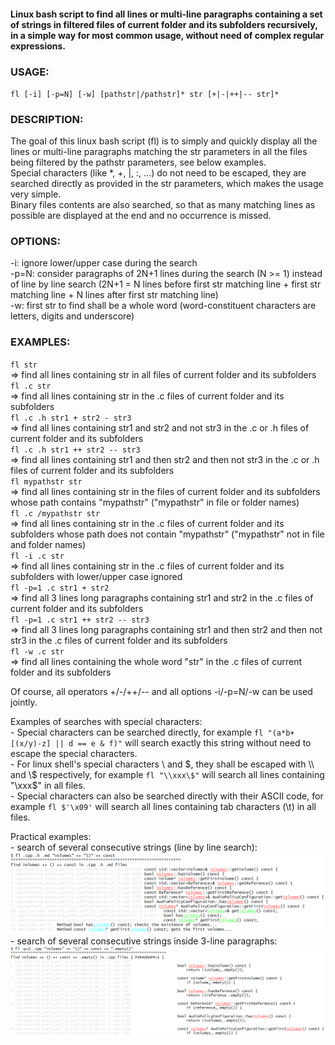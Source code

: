 #### Linux bash script to find all lines or multi-line paragraphs containing a set of strings in filtered files of current folder and its subfolders recursively, in a simple way for most common usage, without need of complex regular expressions.

### USAGE:

 `fl [-i] [-p=N] [-w] [pathstr|/pathstr]* str [+|-|++|-- str]*`

### DESCRIPTION:

 The goal of this linux bash script (fl) is to simply and quickly display all the lines
 or multi-line paragraphs matching the str parameters in all the files being filtered
 by the pathstr parameters, see below examples.  
 Special characters (like *, +, |, :, ...) do not need to be escaped, they are searched
 directly as provided in the str parameters, which makes the usage very simple.  
 Binary files contents are also searched, so that as many matching lines as possible are
 displayed at the end and no occurrence is missed.

### OPTIONS:

 -i: ignore lower/upper case during the search  
 -p=N: consider paragraphs of 2N+1 lines during the search (N >= 1) instead of line
       by line search (2N+1 = N lines before first str matching line + first str
       matching line + N lines after first str matching line)  
 -w: first str to find shall be a whole word (word-constituent characters are letters,
     digits and underscore)

### EXAMPLES:

 `fl str`  
   => find all lines containing str in all files of current folder and its subfolders  
 `fl .c str`  
   => find all lines containing str in the .c files of current folder and its subfolders  
 `fl .c .h str1 + str2 - str3`  
   => find all lines containing str1 and str2 and not str3 in the .c or .h files
      of current folder and its subfolders  
 `fl .c .h str1 ++ str2 -- str3`  
   => find all lines containing str1 and then str2 and then not str3 in the .c or .h files
      of current folder and its subfolders    
 `fl mypathstr str`  
   => find all lines containing str in the files of current folder and its subfolders
      whose path contains "mypathstr" ("mypathstr" in file or folder names)  
 `fl .c /mypathstr str`  
   => find all lines containing str in the .c files of current folder and its subfolders
      whose path does not contain "mypathstr" ("mypathstr" not in file and folder names)  
 `fl -i .c str`  
   => find all lines containing str in the .c files of current folder and its subfolders
      with lower/upper case ignored  
 `fl -p=1 .c str1 + str2`  
   => find all 3 lines long paragraphs containing str1 and str2 in the .c files
      of current folder and its subfolders  
 `fl -p=1 .c str1 ++ str2 -- str3`  
   => find all 3 lines long paragraphs containing str1 and then str2 and then not str3 
      in the .c files of current folder and its subfolders  
 `fl -w .c str`  
   => find all lines containing the whole word "str" in the .c files of current folder
      and its subfolders  

 Of course, all operators +/-/++/-- and all options -i/-p=N/-w can be used jointly.

 Examples of searches with special characters:  
 \- Special characters can be searched directly, for example
   `fl "(a*b+[(x/y)-z] || d == e & f)"` will search exactly this string without need to escape
   the special characters.  
 \- For linux shell's special characters \\ and \$, they shall be escaped with \\\\ and \\\$
   respectively, for example `fl "\\xxx\$"` will search all lines containing "\\xxx\$" in all files.  
 \- Special characters can also be searched directly with their ASCII code, for example
   `fl $'\x09'` will search all lines containing tab characters (\t) in all files.

Practical examples:  
\- search of several consecutive strings (line by line search):  
![image](https://github.com/simplelinuxscripts/findlines/blob/9ff03d9f8a1dc0d564a61585a9f4b95e053352bf/example_1.png)
\- search of several consecutive strings inside 3-line paragraphs:  
![image](https://github.com/simplelinuxscripts/findlines/blob/9ff03d9f8a1dc0d564a61585a9f4b95e053352bf/example_2.png)  

